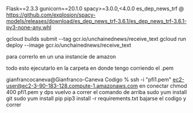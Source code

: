 Flask==2.3.3
gunicorn==20.1.0
spacy>=3.0.0,<4.0.0
es_dep_news_trf @ https://github.com/explosion/spacy-models/releases/download/es_dep_news_trf-3.6.1/es_dep_news_trf-3.6.1-py3-none-any.whl

gcloud builds submit --tag gcr.io/unchainednews/receive_text
gcloud run deploy --image gcr.io/unchainednews/receive_text

para correrlo en un una instancie de amazon

todo esto ejecutarlo en la carpeta en donde tengo corriendo el .pem

gianfrancocaneva@Gianfranco-Caneva Codigo % ssh -i "pfi1.pem" ec2-user@ec2-3-90-183-128.compute-1.amazonaws.com en conectar
chmod 400 pfi1.pem y dps vuelvo a correr el comando de arriba
sudo yum install git
sudo yum install pip
pip3 install -r requirements.txt
bajarse el codigo y correr

